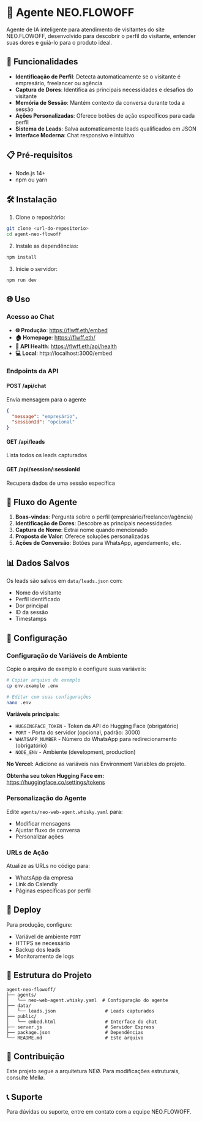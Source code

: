 # 🤖 Agente NEO.FLOWOFF

Agente de IA inteligente para atendimento de visitantes do site NEO.FLOWOFF, desenvolvido para descobrir o perfil do visitante, entender suas dores e guiá-lo para o produto ideal.

## 🚀 Funcionalidades

- **Identificação de Perfil**: Detecta automaticamente se o visitante é empresário, freelancer ou agência
- **Captura de Dores**: Identifica as principais necessidades e desafios do visitante
- **Memória de Sessão**: Mantém contexto da conversa durante toda a sessão
- **Ações Personalizadas**: Oferece botões de ação específicos para cada perfil
- **Sistema de Leads**: Salva automaticamente leads qualificados em JSON
- **Interface Moderna**: Chat responsivo e intuitivo

## 📋 Pré-requisitos

- Node.js 14+ 
- npm ou yarn

## 🛠️ Instalação

1. Clone o repositório:
```bash
git clone <url-do-repositorio>
cd agent-neo-flowoff
```

2. Instale as dependências:
```bash
npm install
```

3. Inicie o servidor:
```bash
npm run dev
```

## 🌐 Uso

### Acesso ao Chat
- **🌐 Produção**: https://flwff.eth/embed
- **🏠 Homepage**: https://flwff.eth/
- **🔗 API Health**: https://flwff.eth/api/health
- **💻 Local**: http://localhost:3000/embed

### Endpoints da API

#### POST /api/chat
Envia mensagem para o agente
```json
{
  "message": "empresário",
  "sessionId": "opcional"
}
```

#### GET /api/leads
Lista todos os leads capturados

#### GET /api/session/:sessionId
Recupera dados de uma sessão específica

## 🎯 Fluxo do Agente

1. **Boas-vindas**: Pergunta sobre o perfil (empresário/freelancer/agência)
2. **Identificação de Dores**: Descobre as principais necessidades
3. **Captura de Nome**: Extrai nome quando mencionado
4. **Proposta de Valor**: Oferece soluções personalizadas
5. **Ações de Conversão**: Botões para WhatsApp, agendamento, etc.

## 📊 Dados Salvos

Os leads são salvos em `data/leads.json` com:
- Nome do visitante
- Perfil identificado
- Dor principal
- ID da sessão
- Timestamps

## 🔧 Configuração

### Configuração de Variáveis de Ambiente

Copie o arquivo de exemplo e configure suas variáveis:

```bash
# Copiar arquivo de exemplo
cp env.example .env

# Editar com suas configurações
nano .env
```

**Variáveis principais:**
- `HUGGINGFACE_TOKEN` - Token da API do Hugging Face (obrigatório)
- `PORT` - Porta do servidor (opcional, padrão: 3000)
- `WHATSAPP_NUMBER` - Número do WhatsApp para redirecionamento (obrigatório)
- `NODE_ENV` - Ambiente (development, production)

**No Vercel:** Adicione as variáveis nas Environment Variables do projeto.

**Obtenha seu token Hugging Face em:** https://huggingface.co/settings/tokens

### Personalização do Agente
Edite `agents/neo-web-agent.whisky.yaml` para:
- Modificar mensagens
- Ajustar fluxo de conversa
- Personalizar ações

### URLs de Ação
Atualize as URLs no código para:
- WhatsApp da empresa
- Link do Calendly
- Páginas específicas por perfil

## 🚀 Deploy

Para produção, configure:
- Variável de ambiente `PORT`
- HTTPS se necessário
- Backup dos leads
- Monitoramento de logs

## 📝 Estrutura do Projeto

```
agent-neo-flowoff/
├── agents/
│   └── neo-web-agent.whisky.yaml  # Configuração do agente
├── data/
│   └── leads.json                  # Leads capturados
├── public/
│   └── embed.html                  # Interface do chat
├── server.js                       # Servidor Express
├── package.json                    # Dependências
└── README.md                       # Este arquivo
```

## 🤝 Contribuição

Este projeto segue a arquitetura NEØ. Para modificações estruturais, consulte Mellø.

## 📞 Suporte

Para dúvidas ou suporte, entre em contato com a equipe NEO.FLOWOFF.
